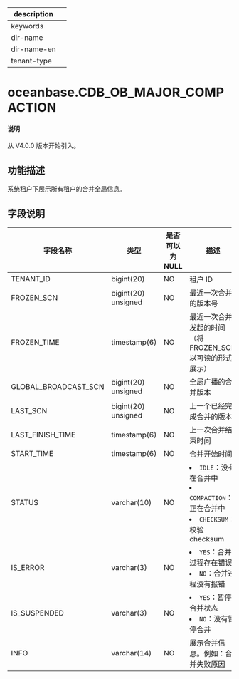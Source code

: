 |description||
|---|---|
|keywords||
|dir-name||
|dir-name-en||
|tenant-type||

# oceanbase.CDB_OB_MAJOR_COMPACTION

<main id="notice" type='explain'>
<h4>说明</h4>
<p>从 V4.0.0 版本开始引入。</p>
</main>

## 功能描述

系统租户下展示所有租户的合并全局信息。

## 字段说明

|           字段名称           |     类型      | 是否可以为 NULL |        描述         |
|--------------------------|-------------|------------|---------------------------------------------|
| TENANT_ID                | bigint(20)  | NO         | 租户 ID             |
| FROZEN_SCN           | bigint(20) unsigned  | NO         | 最近一次合并的版本号           |
| FROZEN_TIME              | timestamp(6)  | NO         | 最近一次合并发起的时间（将 FROZEN_SCN 以可读的形式展示）           |
| GLOBAL_BROADCAST_SCN | bigint(20) unsigned  | NO         | 全局广播的合并版本         |
| LAST_SCN             | bigint(20) unsigned  | NO         | 上一个已经完成合并的版本      |
| LAST_FINISH_TIME         | timestamp(6)  | NO         | 上一次合并结束时间         |
| START_TIME               | timestamp(6)  | NO         | 合并开始时间            |
| STATUS                   | varchar(10) | NO         | <li> `IDLE`：没有在合并中   <li> `COMPACTION`：正在合并中   <li> `CHECKSUM`：校验checksum    |
| IS_ERROR                 | varchar(3)  | NO         | <li> `YES`：合并过程存在错误   <li> `NO`：合并过程没有报错                                                                   |
| IS_SUSPENDED             | varchar(3)  | NO         | <li> `YES`：暂停合并状态   <li> `NO`：没有暂停合并                                                                       |
| INFO                     | varchar(14) | NO         | 展示合并信息。例如：合并失败原因  |
